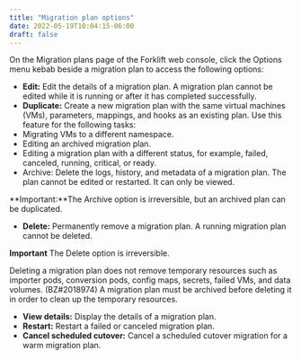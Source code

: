 ```yaml
---
title: "Migration plan options"
date: 2022-05-19T10:04:15-06:00
draft: false
---
```

On the Migration plans page of the Forklift web console, click the Options menu kebab beside a migration plan to access the following options:


* **Edit:** Edit the details of a migration plan. A migration plan cannot be edited while it is running or after it has completed successfully.
* **Duplicate:** Create a new migration plan with the same virtual machines (VMs), parameters, mappings, and hooks as an existing plan. Use this feature for the following tasks:
 * Migrating VMs to a different namespace.
 * Editing an archived migration plan.
 * Editing a migration plan with a different status, for example, failed, canceled, running, critical, or ready.
* Archive: Delete the logs, history, and metadata of a migration plan. The plan cannot be edited or restarted. It can only be viewed.

**Important:**The Archive option is irreversible, but an archived plan can be duplicated.

* **Delete:** Permanently remove a migration plan. A running migration plan cannot be deleted.

**Important** The Delete option is irreversible.

Deleting a migration plan does not remove temporary resources such as importer pods, conversion pods, config maps, secrets, failed VMs, and data volumes. (BZ#2018974) A migration plan must be archived before deleting it in order to clean up the temporary resources.

* **View details:** Display the details of a migration plan.
* **Restart:** Restart a failed or canceled migration plan.
* **Cancel scheduled cutover:** Cancel a scheduled cutover migration for a warm migration plan.
